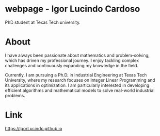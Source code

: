 # webpage - Igor Lucindo Cardoso
PhD student at Texas Tech university.

# About
I have always been passionate about mathematics and problem-solving, which has driven my professional journey. I enjoy tackling complex challenges and continuously expanding my knowledge in the field.

Currently, I am pursuing a Ph.D. in Industrial Engineering at Texas Tech University, where my research focuses on Integer Linear Programming and its applications in optimization. I am particularly interested in developing efficient algorithms and mathematical models to solve real-world industrial problems.

# Link
https://IgorLucindo.github.io